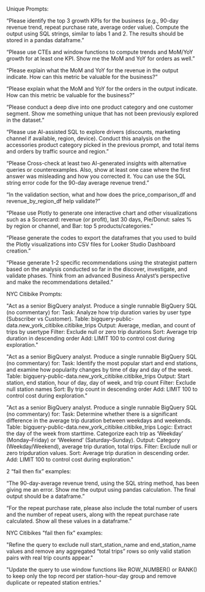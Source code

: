 Unique Prompts:

“Please identify the top 3 growth KPIs for the business (e.g., 90-day revenue trend, repeat purchase rate, average order value). Compute the output using SQL strings, similar to labs 1 and 2. The results should be stored in a pandas dataframe.”

“Please use CTEs and window functions to compute trends and MoM/YoY growth for at least one KPI. Show me the MoM and YoY for orders as well.” 

“Please explain what the MoM and YoY for the revenue in the output indicate. How can this metric be valuable for the business?”

“Please explain what the MoM and YoY for the orders in the output indicate. How can this metric be valuable for the business?”

“Please conduct a deep dive into one product category and one customer segment. Show me something unique that has not been previously explored in the dataset.”

“Please use AI-assisted SQL to explore drivers (discounts, marketing channel if available, region, device). Conduct this analysis on the accessories product category picked in the previous prompt, and total items and orders by traffic source and region.”

“Please Cross-check at least two AI-generated insights with alternative queries or counterexamples. Also, show at least one case where the first answer was misleading and how you corrected it. You can use the SQL string error code for the 90-day average revenue trend.”

“In the validation section, what and how does the price_comparison_df and revenue_by_region_df help validate?”

“Please use Plotly to generate one interactive chart and other visualizations such as a Scorecard: revenue (or profit), last 30 days, Pie/Donut: sales % by region or channel, and Bar: top 5 products/categories.”

“Please generate the codes to export the dataframes that you used to build the Plotly visualizations into CSV files for Looker Studio Dashboard creation.”

“Please generate 1-2 specific recommendations using the strategist pattern based on the analysis conducted so far in the discover, investigate, and validate phases. Think from an advanced Business Analyst’s perspective and make the recommendations detailed.”

NYC Citibike Prompts:

"Act as a senior BigQuery analyst. Produce a single runnable BigQuery SQL (no commentary) for: Task: Analyze how trip duration varies by user type (Subscriber vs Customer). Table: bigquery-public-data.new_york_citibike.citibike_trips Output: Average, median, and count of trips by usertype Filter: Exclude null or zero trip durations Sort: Average trip duration in descending order Add: LIMIT 100 to control cost during exploration."

"Act as a senior BigQuery analyst. Produce a single runnable BigQuery SQL (no commentary) for: Task: Identify the most popular start and end stations, and examine how popularity changes by time of day and day of the week. Table: bigquery-public-data.new_york_citibike.citibike_trips Output: Start station, end station, hour of day, day of week, and trip count Filter: Exclude null station names Sort: By trip count in descending order Add: LIMIT 100 to control cost during exploration."

"Act as a senior BigQuery analyst. Produce a single runnable BigQuery SQL (no commentary) for: Task: Determine whether there is a significant difference in the average trip duration between weekdays and weekends. Table: bigquery-public-data.new_york_citibike.citibike_trips Logic: Extract the day of the week from starttime. Categorize each trip as ‘Weekday’ (Monday–Friday) or ‘Weekend’ (Saturday–Sunday). Output: Category (Weekday/Weekend), average trip duration, total trips. Filter: Exclude null or zero tripduration values. Sort: Average trip duration in descending order. Add: LIMIT 100 to control cost during exploration."

2 “fail then fix” examples: 

“The 90-day-average revenue trend, using the SQL string method, has been giving me an error. Show me the output using pandas calculation. The final output should be a dataframe.” 

“For the repeat purchase rate, please also include the total number of users and the number of repeat users, along with the repeat purchase rate calculated. Show all these values in a dataframe.” 

NYC Citibikes "fail then fix" examples:

"Refine the query to exclude null start_station_name and end_station_name values and remove any aggregated “total trips” rows so only valid station pairs with real trip counts appear."

"Update the query to use window functions like ROW_NUMBER() or RANK() to keep only the top record per station-hour-day group and remove duplicate or repeated station entries."

